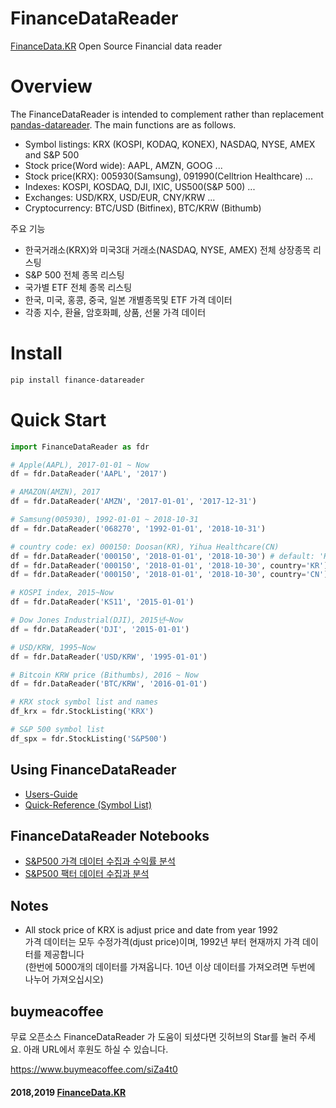 
# FinanceDataReader
[FinanceData.KR](FinanceData.KR) Open Source Financial data reader

# Overview
The FinanceDataReader is intended to complement rather than replacement [pandas-datareader](https://pandas-datareader.readthedocs.io). 
The main functions are as follows.

* Symbol listings: KRX (KOSPI, KODAQ, KONEX), NASDAQ, NYSE, AMEX and S&P 500
* Stock price(Word wide): AAPL, AMZN, GOOG ...
* Stock price(KRX): 005930(Samsung), 091990(Celltrion Healthcare) ...
* Indexes: KOSPI, KOSDAQ, DJI, IXIC, US500(S&P 500) ...
* Exchanges: USD/KRX, USD/EUR, CNY/KRW ...
* Cryptocurrency: BTC/USD (Bitfinex), BTC/KRW (Bithumb)

주요 기능
* 한국거래소(KRX)와 미국3대 거래소(NASDAQ, NYSE, AMEX) 전체 상장종목 리스팅 
* S&P 500 전체 종목 리스팅 
* 국가별 ETF 전체 종목 리스팅
* 한국, 미국, 홍콩, 중국, 일본 개별종목및 ETF 가격 데이터
* 각종 지수, 환율, 암호화폐, 상품, 선물 가격 데이터

# Install

```bash
pip install finance-datareader
```

# Quick Start

```python
import FinanceDataReader as fdr

# Apple(AAPL), 2017-01-01 ~ Now
df = fdr.DataReader('AAPL', '2017')

# AMAZON(AMZN), 2017
df = fdr.DataReader('AMZN', '2017-01-01', '2017-12-31')

# Samsung(005930), 1992-01-01 ~ 2018-10-31
df = fdr.DataReader('068270', '1992-01-01', '2018-10-31')

# country code: ex) 000150: Doosan(KR), Yihua Healthcare(CN)
df = fdr.DataReader('000150', '2018-01-01', '2018-10-30') # default: 'KR' 
df = fdr.DataReader('000150', '2018-01-01', '2018-10-30', country='KR')
df = fdr.DataReader('000150', '2018-01-01', '2018-10-30', country='CN')

# KOSPI index, 2015~Now
df = fdr.DataReader('KS11', '2015-01-01')

# Dow Jones Industrial(DJI), 2015년~Now
df = fdr.DataReader('DJI', '2015-01-01')

# USD/KRW, 1995~Now
df = fdr.DataReader('USD/KRW', '1995-01-01')

# Bitcoin KRW price (Bithumbs), 2016 ~ Now
df = fdr.DataReader('BTC/KRW', '2016-01-01')

# KRX stock symbol list and names
df_krx = fdr.StockListing('KRX')

# S&P 500 symbol list
df_spx = fdr.StockListing('S&P500')
```

## Using FinanceDataReader
* [Users-Guide](https://github.com/FinanceData/FinanceDataReader/wiki/Users-Guide)
* [Quick-Reference (Symbol List)](https://github.com/FinanceData/FinanceDataReader/wiki/Quick-Reference)

## FinanceDataReader Notebooks
* [S&P500 가격 데이터 수집과 수익률 분석](https://nbviewer.jupyter.org/710b8f0a4bd9a8df91ae1be6c7e838b1) 
* [S&P500 팩터 데이터 수집과 분석](https://nbviewer.jupyter.org/35a1b0d5248bc9b09513e53be437ac42) 

## Notes
* All stock price of KRX is adjust price and date from year 1992<br>
가격 데이터는 모두 수정가격(djust price)이며, 1992년 부터 현재까지 가격 데이터를 제공합니다 <br>
(한번에 5000개의 데이터를 가져옵니다. 10년 이상 데이터를 가져오려면 두번에 나누어 가져오십시오)

## buymeacoffee
무료 오픈소스 FinanceDataReader 가 도움이 되셨다면 깃허브의 Star를 눌러 주세요. 아래 URL에서 후원도 하실 수 있습니다.

https://www.buymeacoffee.com/siZa4t0

#### 2018,2019 [FinanceData.KR](http://financedata.kr)
